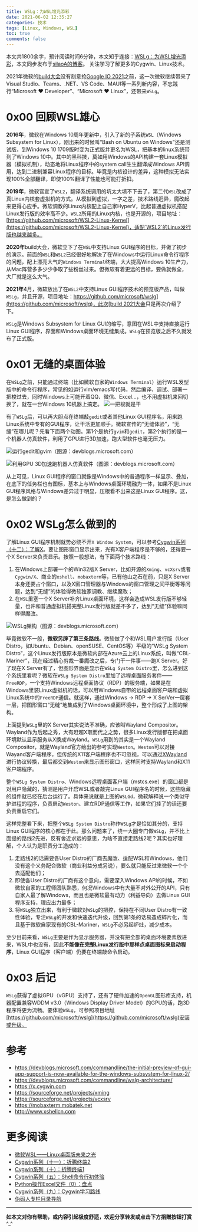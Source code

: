 ```yaml
---
title: WSLg：为WSL增光添彩
date: 2021-06-02 12:35:27
categories: 技术
tags: [Linux, Windows, WSL]
toc: true
comments: false
---
```


本文共1800余字，预计阅读时间6分钟，本文知乎连接：[WSLg：为WSL增光添彩](https://zhuanlan.zhihu.com/p/377263437)，本文同步发布于[silaoA的博客](https://silaoa.github.io)。
关注学习了解更多的Cygwin、Linux技术。

2021年微软的[build大会](https://register.build.microsoft.com)没有刻意抢[Google IO 2021](https://events.google.com/io/)之前，这一次微软继续带来了Visual Studio、Teams、.NET、VS Code、MAUI等一系列新内容，不忘践行“Microsoft ❤ Developer”、“Microsoft ❤ Linux”，还带来`WSLg`。

<!--more-->
<!-- [toc] -->

# 0x00 回顾WSL雄心
**2016年**，微软在Windows 10周年更新中，引入了新的子系统`WSL`（Windows Subsystem for Linux），刚出来的时候叫“Bash on Ubuntu on Windows”还是测试版，到Windows 10 1709版时变为正式版并更名为WSL，把基本的linux系统带到了Windows 10中。其中的黑科技，莫如用Windows的API构建一套Linux模拟器（模拟机制），动态地将Linux程序中的system call生生翻译成Windows API调用，达到二进制兼容Linux程序的目标。毕竟是内核设计的差异，这种模拟无法实现100%全部翻译，即使100%翻译了性能也可能打折扣。

**2019年**，微软官宣了`WSL2`，翻译系统调用的坑太大填不下去了，第二代`WSL`改成了真Linux内核套虚拟机的方式。从模拟到虚拟，一字之差，技术路线迥异，魔改起来更得心应手。微软调教的Linux内核配上自己家HyperV，比起普通虚拟机搭配Linux发行版的效率高不少。`WSL2`所用的Linux内核，也是开源的，项目地址：[https://github.com/microsoft/WSL2-Linux-Kernel](https://github.com/microsoft/WSL2-Linux-Kernel)，适配`WSL2`的Linux发行版也越来越多。

**2020年**build大会，微软立下了在`WSL`中支持Linux GUI程序的目标，并做了初步的演示。前面的`WSL`和`WSL2`已经很好地解决了在Windows中运行Linux命令行程序的问题，配上漂亮大气的`Windows Terminal`终端，大大提高Windows 10生产力，从Mac阵营多多少少争取了些粉丝过来。但微软有着更远的目标，要做就做全，大厂就是这么大气。

**2021年**4月，微软放出了在`WSL2`中支持Linux GUI程序技术的预览版产品，叫做`WSLg`，并且开源，项目地址：[https://github.com/microsoft/wslg](https://github.com/microsoft/wslg)，此次[build 2021大会](https://register.build.microsoft.com)只是再次介绍了下。

`WSLg`是Windows Subsystem for Linux GUI的缩写，意图在WSL中支持直接运行Linux GUI程序，界面和Windows桌面环境无缝集成。`WSLg`在预览版之后不久就发布了正式版。

# 0x01 无缝的桌面体验
在`WSLg`之前，只能通过终端（比如微软自家的`Windows Terminal`）运行WSL发型版中的命令行程序，常见的如运行vim/emacs写代码，然后编译、调试、部署一把梭过去，同时Windows上可能开着QQ、微信、Excel...，也不用虚拟机来回切换了，就在一台Windows 10机器上搞定。
![一把梭就是干](../pic/一把梭老人.png)

有了`WSLg`后，可以再大胆点在终端敲`gedit`或者其他Linux GUI程序名，用来跑Linux系统中专有的GUI程序，让干活更加顺手。微软宣传的“无缝体验”，“无缝”在哪儿呢？先看下面两个动图。第1个是执行`gvim`和`gedit`，第2个执行的是一个机器人仿真软件，利用了GPU进行3D加速，跑大型软件也毫无压力。

![运行gedit和gvim（图源：devblogs.microsoft.com）](https://devblogs.microsoft.com/commandline/wp-content/uploads/sites/33/2021/04/GUIAppsBlogPostDemo-GIF1-Editor.gif)

![利用GPU 3D加速跑机器人仿真软件（图源：devblogs.microsoft.com）](https://devblogs.microsoft.com/commandline/wp-content/uploads/sites/33/2021/04/GUIAppsBlogPostDemo-GIF4-ROS.gif)

从上可见，Linux GUI程序的窗口就像是Windows中的普通程序一样显示、叠加，在底下的任务栏也有图标，基本上与Windows桌面环境融为一体，如果不是Linux GUI程序风格与Windows差异过于明显，压根看不出来这是Linux GUI程序。这，是怎么做到的？

# 0x02 WSLg怎么做到的
了解Linux GUI程序机制就势必绕不开`X Window System`，可以参考[Cygwin系列（十二）：了解X](https://zhuanlan.zhihu.com/p/134325713)。要让图形窗口显示出来，光有X客户端程序是不够的，还得要一个X Server来负责显示。按照一般想法，有下面两个技术路线：
1. 在Windows上部署一个的Win32版X Server，比如开源的`Xming`、`vcXsrv`或者`Cygwin/X`、商业的`xshell`、`mobaxterm`等，已有他山之石在前，只是X Server本身还要占个窗口，以及X窗口管理器与Windows的窗口管理之间平衡等等问题，达到“无缝”的体验得微软独家调教、继续魔改；
2. 在`WSL`里塞一个X Server补齐Linux桌面环境，这样会造成WSL发行版不够轻量，也许和普通虚拟机搭完整Linux发行版就差不多了，达到“无缝”体验嘛同样得魔改。

![WSLg架构（图源：devblogs.microsoft.com）](https://devblogs.microsoft.com/commandline/wp-content/uploads/sites/33/2021/04/diagram-description-automatically-generated.png)

毕竟微软不一般，**微软另辟了第三条路线**。微软做了个和WSL用户发行版（User Distro，如Ubuntu、Debian、openSUSE、CentOS等）平级的“WSLg System Distro”，这个Linux发行版原本是微软内部在Azure云上的Linux系统，叫做“CBL-Mariner”，现在经过精心剪裁一番魔改之后，专门干一件事——跑X Server。好了现在X Server有了，但图形界面是显示在`WSLg System Distro`里，怎么进到这个系统里看呢？微软在`WSLg System Distro`里加了远程桌面服务套件——`FreeRDP`，一个支持Windows远程桌面协议（RDP）的服务端，如果是在Windows里装Linux虚拟机的话，可以用Windows自带的远程桌面客户端和虚拟Linux系统中的`FreeRDP`通信。就这样，通过Windows -> RDP -> X SerVer一层套一层，把图形窗口“无缝”地集成到了Windows桌面环境中，整个形成了上图的架构。

上面提到`WSLg`里的X Server其实说法不准确，应该叫Wayland Compositor。Wayland作为后起之秀，大有赶超X取而代之之势，很多Linux发行版都在把桌面环境默认显示服务从X换成Wayland。`WSLg`用到的其实是一个Wayland Compositor，就是Wayland官方给出的参考实现`Weston`。`Weston`可以对接Wayand客户端程序，但传统的X11客户端程序也不可忽视，可以通过[XWayland](https://wayland.freedesktop.org/xserver.html)进行协议转换，最后都交到`Weston`来显示图形窗口，这样同时支持Wayland和X11客户端程序。 

整个`WSLg System Distro`、Windows远程桌面客户端（mstcs.exe）的窗口都是对用户隐藏的，猜测是用户开启WSL或者敲完Linux GUI程序名的时候，这些隐藏的组件就已经在后台运行了。具体来说就是上图的`WSLGd`，微软解释说一个类似守护进程的程序，负责启动`Weston`、建立RDP通信等工作，如果它们挂了的话还要负责重启它们。

这样完整看下来，把整个`WSLg System Distro`称作`WSLg`才是恰如其分的，支持Linux GUI程序的核心都在于此。那么问题来了，绕一大圈专门做`WSLg`，并不比上面提的路线2先进，反有舍近求远的意思，为啥不直接走路线2呢？其实也好理解，个人认为是职责分工造成的：
1. 走路线2的话需要各User Distro的厂商去魔改、适配WSL和Windows，他们没有这个义务配合微软（商业利益分成另说），要么就只能反过来微软一个个去适配他们；
2. 即使各User Distro的厂商有这个意向，需要深入Windows API的时候，不如微软自家的工程师团队熟悉，何况Windows中有大量不对外公开的API，只有自家人最了解Windows，而且也是微软最有动力（利益导向）去做Linux GUI程序支持，理应出力最多；
3. 将`WSLg`独立出来，有利于微软对`WSLg`的把控，保持在不同User Distro有一致性体验，专注`WSLg`的开发和快速迭代升级，回到第1条的话易造成碎片化，而且基于微软自家现有的CBL-Mariner，`WSLg`不必另起炉灶，减少成本。

至少目前来看，`WSLg`主要是作为显示服务器，并没有把全部的桌面环境要素放进来，WSL中也没有，因此**不能像在完整Linux发行版中那样点桌面图标来启动程序**，Linux GUI程序（客户端）仍要在终端敲命令启动。

# 0x03 后记
`WSLg`获得了虚拟GPU（vGPU）支持了，还有了硬件加速的`OpenGL`图形库支持，机器配置兼容WDDM v3.0（Windows Display Driver Model）的GPU的话，跑3D程序将更为流畅。要体验`WSLg`，可参照项目地址[https://github.com/microsoft/wslg](https://github.com/microsoft/wslg)安装或升级。

# 参考
- <https://devblogs.microsoft.com/commandline/the-initial-preview-of-gui-app-support-is-now-available-for-the-windows-subsystem-for-linux-2/>
- <https://devblogs.microsoft.com/commandline/wslg-architecture/>
- <https://x.cygwin.com>
- <https://sourceforge.net/projects/xming>
- <https://sourceforge.net/projects/vcxsrv>
- <https://mobaxterm.mobatek.net>
- <http://www.xshellcn.com>

# 更多阅读
- [微软WSL——Linux桌面版未来之光](/2019/2019-05-08-微软WSL——Linux桌面未来之光.html)
- [Cygwin系列（十一）：折腾终端2](/2020/2020-01-13-Cygwin系列（十一）：折腾终端2.html)
- [Cygwin系列（十）：折腾终端1](/2019/2019-12-29-Cygwin系列（十）：折腾终端1.html)
- [Cygwin系列（五）：Shell命令行初体验](/2019/2019-03-13-Cygwin系列（五）：Shell命令行初体验.html)
- [Python操作Excel文件（0）：盘点](/2019/2019-12-03-Python操作Excel文件（0）：盘点.html)
- [Cygwin系列（九）：Cygwin学习路线](/2019/2019-06-16-Cygwin系列（九）：Cygwin学习路线.html)
- [伪码人专栏目录导航](https://zhuanlan.zhihu.com/p/102460964)

---
**如本文对你有帮助，或内容引起极度舒适，欢迎分享转发或点击下方捐赠按钮打赏** ^_^